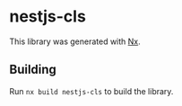 # nestjs-cls

This library was generated with [Nx](https://nx.dev).

## Building

Run `nx build nestjs-cls` to build the library.
